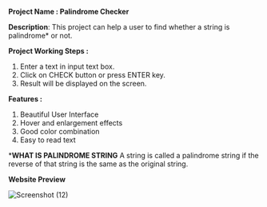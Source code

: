 **Project Name : Palindrome Checker**

**Description**: This project can help a user to find whether a string is palindrome* or not. 

**Project Working Steps :**

1) Enter a text in input text box.
2) Click on CHECK button or press ENTER key.
3) Result will be displayed on the screen.

**Features :**
1) Beautiful User Interface 
2) Hover and enlargement effects
3) Good color combination
4) Easy to read text

***WHAT IS PALINDROME STRING**
A string is called a palindrome string if the reverse of that string is the same as the original string.

**Website Preview**

![Screenshot (12)](https://user-images.githubusercontent.com/78090164/158030450-15718e87-5e3c-4880-9ea5-b5ddfbd98139.png)

